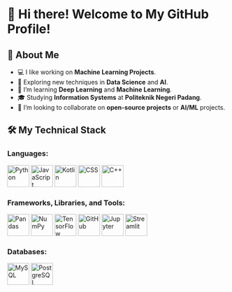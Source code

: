 # 👋 Hi there! Welcome to My GitHub Profile!
## 🚀 About Me
- 💻 I like working on **Machine Learning Projects**.
- 🔭 Exploring new techniques in **Data Science** and **AI**.
- 🌱 I’m learning **Deep Learning** and **Machine Learning**.
- 🎓 Studying **Information Systems** at **Politeknik Negeri Padang**.
- 👯 I’m looking to collaborate on **open-source projects** or **AI/ML** projects.

## 🛠️ My Technical Stack
### Languages:
<p align="left">
    <img src="https://cdn.jsdelivr.net/gh/devicons/devicon/icons/python/python-original.svg" width="50" height="50" alt="Python" />
    <img src="https://cdn.jsdelivr.net/gh/devicons/devicon/icons/javascript/javascript-original.svg" width="50" height="50" alt="JavaScript" />
    <img src="https://cdn.jsdelivr.net/gh/devicons/devicon/icons/kotlin/kotlin-original.svg" width="50" height="50" alt="Kotlin" />
    <img src="https://cdn.jsdelivr.net/gh/devicons/devicon/icons/css3/css3-original.svg" width="50" height="50" alt="CSS" />
    <img src="https://cdn.jsdelivr.net/gh/devicons/devicon/icons/cplusplus/cplusplus-original.svg" width="50" height="50" alt="C++" />

</p>

### Frameworks, Libraries, and Tools:
<p align="left">
    <img src="https://cdn.jsdelivr.net/gh/devicons/devicon/icons/pandas/pandas-original.svg" width="50" height="50" alt="Pandas" />
    <img src="https://cdn.jsdelivr.net/gh/devicons/devicon/icons/numpy/numpy-original.svg" width="50" height="50" alt="NumPy" />
    <img src="https://cdn.jsdelivr.net/gh/devicons/devicon/icons/tensorflow/tensorflow-original.svg" width="50" height="50" alt="TensorFlow" />
    <img src="https://cdn.jsdelivr.net/gh/devicons/devicon/icons/github/github-original.svg" width="50" height="50" alt="GitHub" />
    <img src="https://cdn.jsdelivr.net/gh/devicons/devicon/icons/jupyter/jupyter-original.svg" width="50" height="50" alt="Jupyter" />
    <img src="https://cdn.jsdelivr.net/gh/devicons/devicon/icons/streamlit/streamlit-original.svg" width="50" height="50" alt="Streamlit" />

</p>

### Databases:
<p align="left">
    <img src="https://cdn.jsdelivr.net/gh/devicons/devicon/icons/mysql/mysql-original.svg" width="50" height="50" alt="MySQL" />
    <img src="https://cdn.jsdelivr.net/gh/devicons/devicon/icons/postgresql/postgresql-original.svg" width="50" height="50" alt="PostgreSQL" />
</p>
